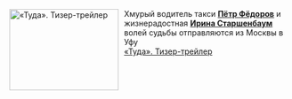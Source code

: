 <!--2025-03-01 11:48:33-->
<div class="yb">
  <div class="rss smaller1 kino_kino"><a href="https://www.kino-teatr.ru/video/46795/" title="«Туда». Тизер-трейлер"><img src="https://www.kino-teatr.ru/video/5/9/46795/poster.jpg" width="196" height="147" align="left" hspace="5" style="margin: 0px 10px 0px 5px" alt="«Туда». Тизер-трейлер"/></a>Хмурый водитель такси <a href=https://www.kino-teatr.ru/kino/acter/m/ros/4477/bio/ target=_blank><strong>Пётр Фёдоров</strong></a> и жизнерадостная <a href=https://www.kino-teatr.ru/kino/acter/w/ros/412881/bio/ target=_blank><strong>Ирина Старшенбаум</strong></a> волей судьбы отправляются из Москвы в Уфу <br><a class="light" href="https://www.kino-teatr.ru/video/46795/">«Туда». Тизер-трейлер</a></div>
</div>
